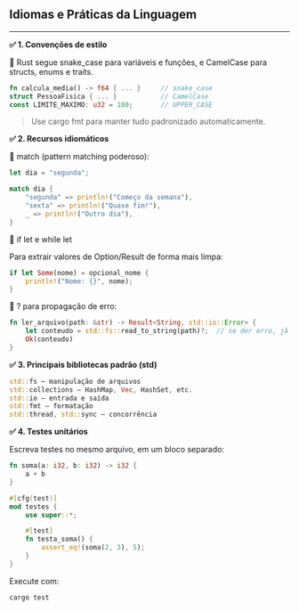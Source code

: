 ## Idiomas e Práticas da Linguagem
---

**✅ 1. Convenções de estilo**

🔹 Rust segue snake_case para variáveis e funções, e CamelCase para structs, enums e traits.


```rust
fn calcula_media() -> f64 { ... }     // snake_case
struct PessoaFisica { ... }           // CamelCase
const LIMITE_MAXIMO: u32 = 100;       // UPPER_CASE

```
> Use cargo fmt para manter tudo padronizado automaticamente.

**✅ 2. Recursos idiomáticos**

🔹 match (pattern matching poderoso):

```rust
let dia = "segunda";

match dia {
    "segunda" => println!("Começo da semana"),
    "sexta" => println!("Quase fim!"),
    _ => println!("Outro dia"),
}

```
🔹 if let e while let

Para extrair valores de Option/Result de forma mais limpa:

```rust
if let Some(nome) = opcional_nome {
    println!("Nome: {}", nome);
}
```

🔹 ? para propagação de erro:
```rust
fn ler_arquivo(path: &str) -> Result<String, std::io::Error> {
    let conteudo = std::fs::read_to_string(path)?;  // se der erro, já retorna
    Ok(conteudo)
}
```

**✅ 3. Principais bibliotecas padrão (std)**
```rust
std::fs – manipulação de arquivos
std::collections – HashMap, Vec, HashSet, etc.
std::io – entrada e saída
std::fmt – formatação
std::thread, std::sync – concorrência
```

**✅ 4. Testes unitários**

Escreva testes no mesmo arquivo, em um bloco separado:

```rust
fn soma(a: i32, b: i32) -> i32 {
    a + b
}

#[cfg(test)]
mod testes {
    use super::*;

    #[test]
    fn testa_soma() {
        assert_eq!(soma(2, 3), 5);
    }
}

```
Execute com:

```sh
cargo test
```
















